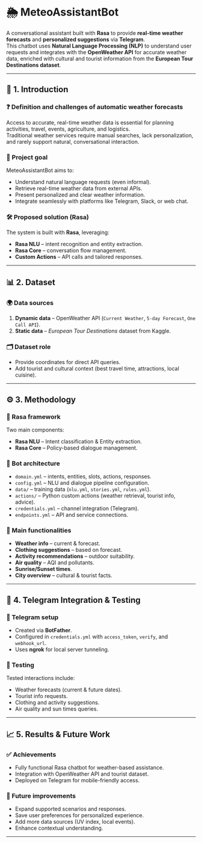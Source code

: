 # 🌦️ MeteoAssistantBot

A conversational assistant built with **Rasa** to provide **real-time weather forecasts** and **personalized suggestions** via **Telegram**.  
This chatbot uses **Natural Language Processing (NLP)** to understand user requests and integrates with the **OpenWeather API** for accurate weather data, enriched with cultural and tourist information from the **European Tour Destinations dataset**.

---

## 📌 1. Introduction

### ❓ Definition and challenges of automatic weather forecasts
Access to accurate, real-time weather data is essential for planning activities, travel, events, agriculture, and logistics.  
Traditional weather services require manual searches, lack personalization, and rarely support natural, conversational interaction.

### 🎯 Project goal
MeteoAssistantBot aims to:
- Understand natural language requests (even informal).
- Retrieve real-time weather data from external APIs.
- Present personalized and clear weather information.
- Integrate seamlessly with platforms like Telegram, Slack, or web chat.

### 🛠️ Proposed solution (Rasa)
The system is built with **Rasa**, leveraging:
- **Rasa NLU** – intent recognition and entity extraction.
- **Rasa Core** – conversation flow management.
- **Custom Actions** – API calls and tailored responses.

---

## 📊 2. Dataset

### 🌍 Data sources
1. **Dynamic data** – OpenWeather API (`Current Weather`, `5-day Forecast`, `One Call API`).
2. **Static data** – *European Tour Destinations* dataset from Kaggle.

### 🗂 Dataset role
- Provide coordinates for direct API queries.
- Add tourist and cultural context (best travel time, attractions, local cuisine).

---

## ⚙️ 3. Methodology

### 🔎 Rasa framework
Two main components:
- **Rasa NLU** – Intent classification & Entity extraction.
- **Rasa Core** – Policy-based dialogue management.

### 🧩 Bot architecture
- `domain.yml` – intents, entities, slots, actions, responses.
- `config.yml` – NLU and dialogue pipeline configuration.
- `data/` – training data (`nlu.yml`, `stories.yml`, `rules.yml`).
- `actions/` – Python custom actions (weather retrieval, tourist info, advice).
- `credentials.yml` – channel integration (Telegram).
- `endpoints.yml` – API and service connections.

### 💬 Main functionalities
- **Weather info** – current & forecast.
- **Clothing suggestions** – based on forecast.
- **Activity recommendations** – outdoor suitability.
- **Air quality** – AQI and pollutants.
- **Sunrise/Sunset times**.
- **City overview** – cultural & tourist facts.

---

## 📲 4. Telegram Integration & Testing

### 📡 Telegram setup
- Created via **BotFather**.
- Configured in `credentials.yml` with `access_token`, `verify`, and `webhook_url`.
- Uses **ngrok** for local server tunneling.

### 🧪 Testing
Tested interactions include:
- Weather forecasts (current & future dates).
- Tourist info requests.
- Clothing and activity suggestions.
- Air quality and sun times queries.

---

## 📈 5. Results & Future Work

### ✅ Achievements
- Fully functional Rasa chatbot for weather-based assistance.
- Integration with OpenWeather API and tourist dataset.
- Deployed on Telegram for mobile-friendly access.

### 🚀 Future improvements
- Expand supported scenarios and responses.
- Save user preferences for personalized experience.
- Add more data sources (UV index, local events).
- Enhance contextual understanding.

---

